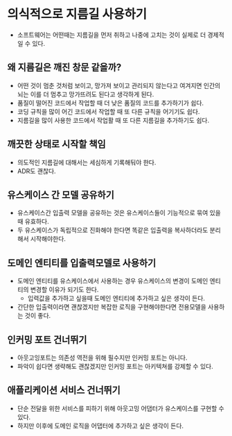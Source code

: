 # 의식적으로 지름길 사용하기
- 소프트웨어는 어떤때는 지름길을 먼저 취하고 나중에 고치는 것이 실제로 더 경제적일 수 있다.

## 왜 지름길은 깨진 창문 같을까?
- 어떤 것이 멈춘 것처럼 보이고, 망가져 보이고 관리되지 않는다고 여겨지면 인간의 뇌는 이를 더 멈추고 망가뜨려도 된다고 생각하게 된다.
- 품질이 떨어진 코드에서 작업할 때 더 낮은 품질의 코드를 추가하기가 쉽다.
- 코딩 규칙을 많이 어긴 코드에서 작업할 때 또 다른 규칙을 어기기도 쉽다.
- 지름길을 많이 사용한 코드에서 작업활 때 또 다른 지름길을 추가하기도 쉽다.

## 깨끗한 상태로 시작할 책임
- 의도적인 지름길에 대해서는 세심하게 기록해둬야 한다.
- ADR도 괜찮다.

## 유스케이스 간 모델 공유하기
- 유스케이스간 입출력 모델을 공유하는 것은 유스케이스들이 기능적으로 묶여 있을 때 유효하다.
- 두 유스케이스가 독립적으로 진화해야 한다면 똑같은 입출력을 복사하더라도 분리해서 시작해야한다.

## 도메인 엔티티를 입출력모델로 사용하기
- 도메인 엔티티를 유스케이스에서 사용하는 경우 유스케이스의 변경이 도메인 엔티티의 변경할 이유가 되기도 한다.
    - 입력값을 추가하고 싶을때 도메인 엔티티에 추가하고 싶은 생각이 든다.
- 간단한 입출력이라면 괜찮겠지만 복잡한 로직을 구현해야한다면 전용모델을 사용하는 것이 좋다.

## 인커밍 포트 건너뛰기
- 아웃고잉포트는 의존성 역전을 위해 필수지만 인커밍 포트는 아니다.
- 파악이 쉽다면 생략해도 괜찮겠지만 인커밍 포트는 아키텍쳐를 강제할 수 있다.

## 애플리케이션 서비스 건너뛰기
- 단순 전달을 위한 서비스를 피하기 위해 아웃고밍 어댑터가 유스케이스를 구현할 수 있다.
- 하지만 이후에 도메인 로직을 어댑터에 추가하고 싶은 생각이 든다.
